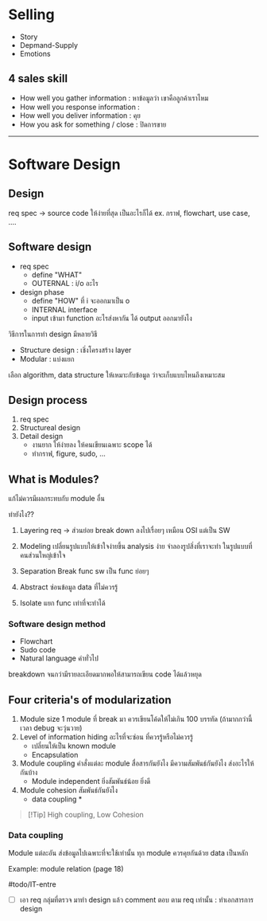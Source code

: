 
# Selling

- Story
- Depmand-Supply
- Emotions

## 4 sales skill

- How well you gather information : หาข้อมูลว่า เขาคือลูกค้าเราไหม
- How well you response information : 
- How well you deliver information : คุย
- How you ask for something / close : ปิดการขาย

---

# Software Design

## Design

req spec -> source code ให้ง่ายที่สุด
เป็นอะไรก็ได้
ex. กราฟ, flowchart, use case, ....

## Software design

- req spec
	- define "WHAT"
	- OUTERNAL : i/o อะไร
- design phase
	- define "HOW"  ที่ i จะออกมาเป็น o
	- INTERNAL interface
	- input เข้ามา function อะไรส่งหากัน ได้ output ออกมายังไง

วิธีการในการทำ design มีหลายวิธี
- Structure design : เชิ่งโครงสร้าง layer
- Modular : แบ่งแยก

เลือก algorithm, data structure ให้เหมาะกับข้อมูล ว่าจะเก็บแบบไหนถึงเหมาะสม

## Design process

1. req spec
2. Structureal design
3. Detail design
	- งานยาก ให้ง่ายลง ให้คนเขียนเฉพาะ scope ได้
	- ทำกราฟ, figure, sudo, ...

## What is Modules?

แก้ไม่ควรมีผลกระทบกับ module อื่น

ทำยังไง??

1. Layering
	req -> ส่วนย่อย break down ลงไปเรื่อยๆ
	เหมือน OSI แต่เป็น SW
2. Modeling
	เปลี่ยนรูปแบบให้เข้าใจง่ายขึ้น analysis ง่าย
	จำลองรูปสิ่งที่เราจะทำ ในรูปแบบที่คนส่วนใหญ่เข้าใจ

3. Separation
	Break func sw เป็น func ย่อยๆ
4. Abstract
	ซ่อนข้อมูล data ที่ไม่ควรรู้ 
5. Isolate
	แยก func เท่าที่จะทำได้

### Software design method
- Flowchart
- Sudo code
- Natural language คำทั่วไป

breakdown จนกว่ามีรายละเอียดมากพอให้สามารถเขียน code ได้แล้วหยุด

## Four criteria's of modularization

1. Module size
	1 module ที่ break มา ควรเขียนโค้ดให้ไม่เกิน 100 บรรทัด (ถ้ามากกว่านี้เวลา debug จะวุ่นวาย)
2. Level of information hiding
	อะไรที่จะซ่อน ที่ควรรู้หรือไม่ควรรู้
	- เปลี่ยนให้เป็น known module
	- Encapsulation
3. Module coupling
	คำสั่งแต่ละ module สื่อสารกันยังไง มีความสัมพันธ์กันยังไง ส่งอะไรให้กันบ้าง
	- Module independent ยิ่งสัมพันธ์น้อย ยิ่งดี
4. Module cohesion
	สัมพันธ์กันยังไง
	- data coupling *

>[!Tip] High coupling, Low Cohesion

### Data coupling
Module แต่ละอัน ส่งข้อมูลไปเฉพาะที่จะใช้เท่านั้น
ทุก module ควรคุยกันด้วย data เป็นหลัก

Example: module relation
(page 18)

#todo/IT-entre 
- [ ] เอา req กลุ่มที่ตรวจ มาทำ design แล้ว comment ตอบ ตาม req เท่านั้น : ทำเอกสารการ design

